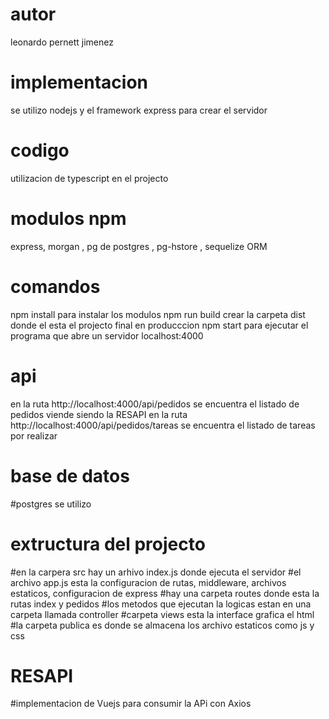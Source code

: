 # autor
leonardo pernett jimenez

# implementacion
se utilizo nodejs y el framework express para crear el servidor

# codigo
utilizacion de typescript en el projecto 

# modulos npm
express, morgan , pg de postgres , pg-hstore , sequelize ORM

# comandos
npm install para instalar los modulos 
npm run build crear la carpeta dist donde el esta el projecto final en producccion
npm  start para ejecutar el programa que abre un servidor localhost:4000

# api
en la ruta  http://localhost:4000/api/pedidos se encuentra el listado de pedidos viende siendo la RESAPI
en la ruta http://localhost:4000/api/pedidos/tareas se encuentra el listado de tareas por realizar

# base de datos
#postgres se utilizo

# extructura del projecto
#en la carpera src hay un arhivo index.js donde ejecuta el servidor 
#el archivo app.js esta la configuracion de rutas, middleware, archivos estaticos, configuracion de express
#hay una carpeta routes donde esta la rutas index y pedidos
#los metodos que ejecutan la logicas estan en una carpeta llamada controller 
#carpeta views esta la interface grafica el html 
#la carpeta publica es donde se almacena los archivo estaticos como js y css 

# RESAPI
#implementacion de Vuejs para consumir la APi con Axios 

